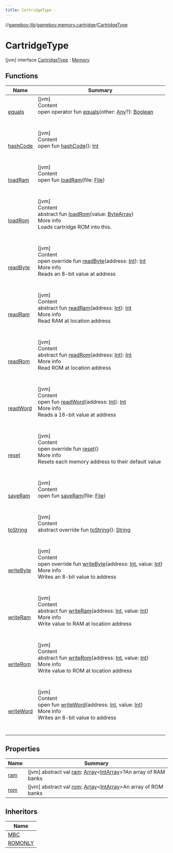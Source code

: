 ```yaml
---
title: CartridgeType -
---
```

//[gameboy-lib](../../index.md)/[gameboy.memory.cartridge](../index.md)/[CartridgeType](index.md)



# CartridgeType  
 [jvm] interface [CartridgeType](index.md) : [Memory](../../gameboy.memory/-memory/index.md)   


## Functions  
  
|  Name|  Summary| 
|---|---|
| <a name="kotlin/Any/equals/#kotlin.Any?/PointingToDeclaration/"></a>[equals](../../gameboy.utils/-log/index.md#%5Bkotlin%2FAny%2Fequals%2F%23kotlin.Any%3F%2FPointingToDeclaration%2F%5D%2FFunctions%2F456262920)| <a name="kotlin/Any/equals/#kotlin.Any?/PointingToDeclaration/"></a>[jvm]  <br>Content  <br>open operator fun [equals](../../gameboy.utils/-log/index.md#%5Bkotlin%2FAny%2Fequals%2F%23kotlin.Any%3F%2FPointingToDeclaration%2F%5D%2FFunctions%2F456262920)(other: [Any](https://kotlinlang.org/api/latest/jvm/stdlib/kotlin/-any/index.html)?): [Boolean](https://kotlinlang.org/api/latest/jvm/stdlib/kotlin/-boolean/index.html)  <br><br><br>
| <a name="kotlin/Any/hashCode/#/PointingToDeclaration/"></a>[hashCode](../../gameboy.utils/-log/index.md#%5Bkotlin%2FAny%2FhashCode%2F%23%2FPointingToDeclaration%2F%5D%2FFunctions%2F456262920)| <a name="kotlin/Any/hashCode/#/PointingToDeclaration/"></a>[jvm]  <br>Content  <br>open fun [hashCode](../../gameboy.utils/-log/index.md#%5Bkotlin%2FAny%2FhashCode%2F%23%2FPointingToDeclaration%2F%5D%2FFunctions%2F456262920)(): [Int](https://kotlinlang.org/api/latest/jvm/stdlib/kotlin/-int/index.html)  <br><br><br>
| <a name="gameboy.memory.cartridge/CartridgeType/loadRam/#java.io.File/PointingToDeclaration/"></a>[loadRam](load-ram.md)| <a name="gameboy.memory.cartridge/CartridgeType/loadRam/#java.io.File/PointingToDeclaration/"></a>[jvm]  <br>Content  <br>open fun [loadRam](load-ram.md)(file: [File](https://docs.oracle.com/javase/8/docs/api/java/io/File.html))  <br><br><br>
| <a name="gameboy.memory.cartridge/CartridgeType/loadRom/#kotlin.ByteArray/PointingToDeclaration/"></a>[loadRom](load-rom.md)| <a name="gameboy.memory.cartridge/CartridgeType/loadRom/#kotlin.ByteArray/PointingToDeclaration/"></a>[jvm]  <br>Content  <br>abstract fun [loadRom](load-rom.md)(value: [ByteArray](https://kotlinlang.org/api/latest/jvm/stdlib/kotlin/-byte-array/index.html))  <br>More info  <br>Loads cartridge ROM into this.  <br><br><br>
| <a name="gameboy.memory.cartridge/CartridgeType/readByte/#kotlin.Int/PointingToDeclaration/"></a>[readByte](read-byte.md)| <a name="gameboy.memory.cartridge/CartridgeType/readByte/#kotlin.Int/PointingToDeclaration/"></a>[jvm]  <br>Content  <br>open override fun [readByte](read-byte.md)(address: [Int](https://kotlinlang.org/api/latest/jvm/stdlib/kotlin/-int/index.html)): [Int](https://kotlinlang.org/api/latest/jvm/stdlib/kotlin/-int/index.html)  <br>More info  <br>Reads an 8-bit value at address  <br><br><br>
| <a name="gameboy.memory.cartridge/CartridgeType/readRam/#kotlin.Int/PointingToDeclaration/"></a>[readRam](read-ram.md)| <a name="gameboy.memory.cartridge/CartridgeType/readRam/#kotlin.Int/PointingToDeclaration/"></a>[jvm]  <br>Content  <br>abstract fun [readRam](read-ram.md)(address: [Int](https://kotlinlang.org/api/latest/jvm/stdlib/kotlin/-int/index.html)): [Int](https://kotlinlang.org/api/latest/jvm/stdlib/kotlin/-int/index.html)  <br>More info  <br>Read RAM at location address  <br><br><br>
| <a name="gameboy.memory.cartridge/CartridgeType/readRom/#kotlin.Int/PointingToDeclaration/"></a>[readRom](read-rom.md)| <a name="gameboy.memory.cartridge/CartridgeType/readRom/#kotlin.Int/PointingToDeclaration/"></a>[jvm]  <br>Content  <br>abstract fun [readRom](read-rom.md)(address: [Int](https://kotlinlang.org/api/latest/jvm/stdlib/kotlin/-int/index.html)): [Int](https://kotlinlang.org/api/latest/jvm/stdlib/kotlin/-int/index.html)  <br>More info  <br>Read ROM at location address  <br><br><br>
| <a name="gameboy.memory/Memory/readWord/#kotlin.Int/PointingToDeclaration/"></a>[readWord](../../gameboy.memory/-memory/read-word.md)| <a name="gameboy.memory/Memory/readWord/#kotlin.Int/PointingToDeclaration/"></a>[jvm]  <br>Content  <br>open fun [readWord](../../gameboy.memory/-memory/read-word.md)(address: [Int](https://kotlinlang.org/api/latest/jvm/stdlib/kotlin/-int/index.html)): [Int](https://kotlinlang.org/api/latest/jvm/stdlib/kotlin/-int/index.html)  <br>More info  <br>Reads a 16-bit value at address  <br><br><br>
| <a name="gameboy.memory.cartridge/CartridgeType/reset/#/PointingToDeclaration/"></a>[reset](reset.md)| <a name="gameboy.memory.cartridge/CartridgeType/reset/#/PointingToDeclaration/"></a>[jvm]  <br>Content  <br>open override fun [reset](reset.md)()  <br>More info  <br>Resets each memory address to their default value  <br><br><br>
| <a name="gameboy.memory.cartridge/CartridgeType/saveRam/#java.io.File/PointingToDeclaration/"></a>[saveRam](save-ram.md)| <a name="gameboy.memory.cartridge/CartridgeType/saveRam/#java.io.File/PointingToDeclaration/"></a>[jvm]  <br>Content  <br>open fun [saveRam](save-ram.md)(file: [File](https://docs.oracle.com/javase/8/docs/api/java/io/File.html))  <br><br><br>
| <a name="gameboy.memory.cartridge/CartridgeType/toString/#/PointingToDeclaration/"></a>[toString](to-string.md)| <a name="gameboy.memory.cartridge/CartridgeType/toString/#/PointingToDeclaration/"></a>[jvm]  <br>Content  <br>abstract override fun [toString](to-string.md)(): [String](https://kotlinlang.org/api/latest/jvm/stdlib/kotlin/-string/index.html)  <br><br><br>
| <a name="gameboy.memory.cartridge/CartridgeType/writeByte/#kotlin.Int#kotlin.Int/PointingToDeclaration/"></a>[writeByte](write-byte.md)| <a name="gameboy.memory.cartridge/CartridgeType/writeByte/#kotlin.Int#kotlin.Int/PointingToDeclaration/"></a>[jvm]  <br>Content  <br>open override fun [writeByte](write-byte.md)(address: [Int](https://kotlinlang.org/api/latest/jvm/stdlib/kotlin/-int/index.html), value: [Int](https://kotlinlang.org/api/latest/jvm/stdlib/kotlin/-int/index.html))  <br>More info  <br>Writes an 8-bit value to address  <br><br><br>
| <a name="gameboy.memory.cartridge/CartridgeType/writeRam/#kotlin.Int#kotlin.Int/PointingToDeclaration/"></a>[writeRam](write-ram.md)| <a name="gameboy.memory.cartridge/CartridgeType/writeRam/#kotlin.Int#kotlin.Int/PointingToDeclaration/"></a>[jvm]  <br>Content  <br>abstract fun [writeRam](write-ram.md)(address: [Int](https://kotlinlang.org/api/latest/jvm/stdlib/kotlin/-int/index.html), value: [Int](https://kotlinlang.org/api/latest/jvm/stdlib/kotlin/-int/index.html))  <br>More info  <br>Write value to RAM at location address  <br><br><br>
| <a name="gameboy.memory.cartridge/CartridgeType/writeRom/#kotlin.Int#kotlin.Int/PointingToDeclaration/"></a>[writeRom](write-rom.md)| <a name="gameboy.memory.cartridge/CartridgeType/writeRom/#kotlin.Int#kotlin.Int/PointingToDeclaration/"></a>[jvm]  <br>Content  <br>abstract fun [writeRom](write-rom.md)(address: [Int](https://kotlinlang.org/api/latest/jvm/stdlib/kotlin/-int/index.html), value: [Int](https://kotlinlang.org/api/latest/jvm/stdlib/kotlin/-int/index.html))  <br>More info  <br>Write value to ROM at location address  <br><br><br>
| <a name="gameboy.memory/Memory/writeWord/#kotlin.Int#kotlin.Int/PointingToDeclaration/"></a>[writeWord](../../gameboy.memory/-memory/write-word.md)| <a name="gameboy.memory/Memory/writeWord/#kotlin.Int#kotlin.Int/PointingToDeclaration/"></a>[jvm]  <br>Content  <br>open fun [writeWord](../../gameboy.memory/-memory/write-word.md)(address: [Int](https://kotlinlang.org/api/latest/jvm/stdlib/kotlin/-int/index.html), value: [Int](https://kotlinlang.org/api/latest/jvm/stdlib/kotlin/-int/index.html))  <br>More info  <br>Writes an 8-bit value to address  <br><br><br>


## Properties  
  
|  Name|  Summary| 
|---|---|
| <a name="gameboy.memory.cartridge/CartridgeType/ram/#/PointingToDeclaration/"></a>[ram](ram.md)| <a name="gameboy.memory.cartridge/CartridgeType/ram/#/PointingToDeclaration/"></a> [jvm] abstract val [ram](ram.md): [Array](https://kotlinlang.org/api/latest/jvm/stdlib/kotlin/-array/index.html)<[IntArray](https://kotlinlang.org/api/latest/jvm/stdlib/kotlin/-int-array/index.html)>?An array of RAM banks   <br>
| <a name="gameboy.memory.cartridge/CartridgeType/rom/#/PointingToDeclaration/"></a>[rom](rom.md)| <a name="gameboy.memory.cartridge/CartridgeType/rom/#/PointingToDeclaration/"></a> [jvm] abstract val [rom](rom.md): [Array](https://kotlinlang.org/api/latest/jvm/stdlib/kotlin/-array/index.html)<[IntArray](https://kotlinlang.org/api/latest/jvm/stdlib/kotlin/-int-array/index.html)>An array of ROM banks   <br>


## Inheritors  
  
|  Name| 
|---|
| <a name="gameboy.memory.cartridge/MBC///PointingToDeclaration/"></a>[MBC](../-m-b-c/index.md)
| <a name="gameboy.memory.cartridge/ROMONLY///PointingToDeclaration/"></a>[ROMONLY](../-r-o-m-o-n-l-y/index.md)

